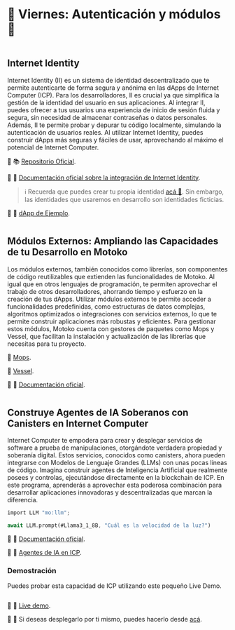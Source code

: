 <!-- ---
description: Conoce la propuesta de valor en IA de ICP.
icon: brain
--- -->

# 🧠 Viernes: Autenticación y módulos 🔐

<figure><img src="../.gitbook/assets/asdwq.png" alt=""><figcaption></figcaption></figure>

## Internet Identity

Internet Identity (II) es un sistema de identidad descentralizado que te permite autenticarte de forma segura y anónima en las dApps de Internet Computer (ICP). Para los desarrolladores, II es crucial ya que simplifica la gestión de la identidad del usuario en sus aplicaciones. Al integrar II, puedes ofrecer a tus usuarios una experiencia de inicio de sesión fluida y segura, sin necesidad de almacenar contraseñas o datos personales. Además, II te permite probar y depurar tu código localmente, simulando la autenticación de usuarios reales. Al utilizar Internet Identity, puedes construir dApps más seguras y fáciles de usar, aprovechando al máximo el potencial de Internet Computer.

<!-- {% embed url="https://github.com/dfinity/internet-identity/tree/main/demos/using-dev-build" %}
Repositorio Oficial
{% endembed %} -->
🔗 📚  <a href="https://github.com/dfinity/internet-identity/tree/main/demos/using-dev-build" target="_blank">Repositorio Oficial</a>.
<!-- {% embed url="https://internetcomputer.org/docs/building-apps/authentication/integrate-internet-identity" %}
Documentación oficial sobre la integración de Internet Identity
{% endembed %} -->
🔗 🔐 <a href="https://internetcomputer.org/docs/building-apps/authentication/integrate-internet-identity" target="_blank">Documentación oficial sobre la integración de Internet Identity</a>.
<!-- {% hint style="info" %}
Recuerda que puedes crear tu propia identidad [acá](https://identity.ic0.app/). Sin embargo, las identidades que usaremos en desarrollo son identidades ficticias.
{% endhint %} -->
> ℹ️ Recuerda que puedes crear tu propia identidad <a href="https://identity.ic0.app/" target="_blank">acá 🔗</a>. Sin embargo, las identidades que usaremos en desarrollo son identidades ficticias.
<!-- {% embed url="https://4rnkm-6yaaa-aaaag-ab6qq-cai.icp0.io/" %}
dApp de Ejemplo
{% endembed %} -->
🔗 📱 <a href="https://4rnkm-6yaaa-aaaag-ab6qq-cai.icp0.io/" target="_blank">dApp de Ejemplo</a>.
<br>

<figure><img src="../.gitbook/assets/Separador.jpg" alt=""><figcaption></figcaption></figure>

## Módulos Externos: Ampliando las Capacidades de tu Desarrollo en Motoko

Los módulos externos, también conocidos como librerías, son componentes de código reutilizables que extienden las funcionalidades de Motoko. Al igual que en otros lenguajes de programación, te permiten aprovechar el trabajo de otros desarrolladores, ahorrando tiempo y esfuerzo en la creación de tus dApps. Utilizar módulos externos te permite acceder a funcionalidades predefinidas, como estructuras de datos complejas, algoritmos optimizados o integraciones con servicios externos, lo que te permite construir aplicaciones más robustas y eficientes. Para gestionar estos módulos, Motoko cuenta con gestores de paquetes como Mops y Vessel, que facilitan la instalación y actualización de las librerías que necesitas para tu proyecto.

<!-- {% embed url="https://mops.one/" %}
Mops
{% endembed %} -->
🔗 <a href="https://mops.one/" target="_blank">Mops</a>.
<!-- {% embed url="https://github.com/dfinity/vessel" %}
Vessel
{% endembed %} -->
🔗 <a href="https://github.com/dfinity/vessel" target="_blank">Vessel</a>.
<!-- {% embed url="https://internetcomputer.org/docs/tutorials/developer-liftoff/level-3/3.1-package-managers" %}
Documentación oficial
{% endembed %} -->
🔗 📖 <a href="https://internetcomputer.org/docs/tutorials/developer-liftoff/level-3/3.1-package-managers" target="_blank">Documentación oficial</a>.

<figure><img src="../.gitbook/assets/Separador.jpg" alt=""><figcaption></figcaption></figure>

## Construye Agentes de IA Soberanos con Canisters en Internet Computer

Internet Computer te empodera para crear y desplegar servicios de software a prueba de manipulaciones, otorgándote verdadera propiedad y soberanía digital. Estos servicios, conocidos como canisters, ahora pueden integrarse con Modelos de Lenguaje Grandes (LLMs) con unas pocas líneas de código. Imagina construir agentes de Inteligencia Artificial que realmente posees y controlas, ejecutándose directamente en la blockchain de ICP. En este programa, aprenderás a aprovechar esta poderosa combinación para desarrollar aplicaciones innovadoras y descentralizadas que marcan la diferencia.

```rust
import LLM "mo:llm";

await LLM.prompt(#Llama3_1_8B, "Cuál es la velocidad de la luz?")
```

<!-- {% embed url="https://internetcomputer.org/ai" %}
Documentación oficial
{% endembed %} -->
🔗 📖 <a href="https://internetcomputer.org/ai" target="_blank">Documentación oficial</a>.
<!-- {% embed url="https://internetcomputer.org/ai-agents" %}
Agentes de IA en ICP
{% endembed %} -->
🔗 🤖  <a href="https://internetcomputer.org/ai-agents" target="_blank">Agentes de IA en ICP</a>.

### Demostración

Puedes probar esta capacidad de ICP utilizando este pequeño Live Demo.

<figure><img src="../.gitbook/assets/Picture7.png" alt=""><figcaption></figcaption></figure>

<!-- {% embed url="https://vgjrt-uyaaa-aaaal-qsiaq-cai.icp0.io/" %} -->
🔗 📱 <a href="https://vgjrt-uyaaa-aaaal-qsiaq-cai.icp0.io" target="_blank">Live demo</a>.

🔗 🚀 Si deseas desplegarlo por ti mismo, puedes hacerlo desde <a href="https://icp.ninja/projects/llm-chatbot" target="_blank">acá</a>.
<!-- {% embed url="https://icp.ninja/projects/llm-chatbot" %} -->

<figure><img src="../.gitbook/assets/Separador2.jpg" alt=""><figcaption></figcaption></figure>

